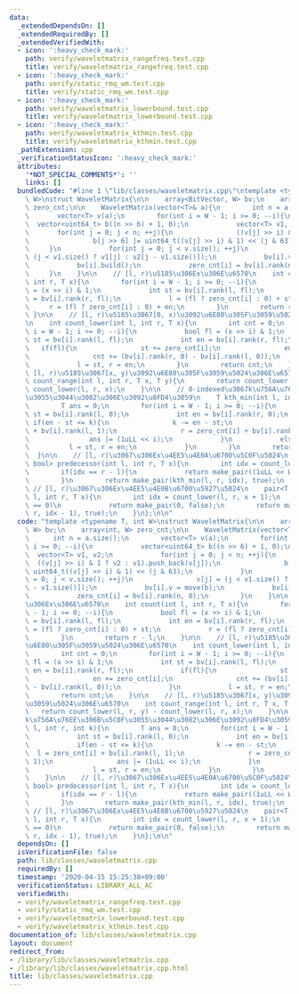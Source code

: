```yaml
---
data:
  _extendedDependsOn: []
  _extendedRequiredBy: []
  _extendedVerifiedWith:
  - icon: ':heavy_check_mark:'
    path: verify/waveletmatrix_rangefreq.test.cpp
    title: verify/waveletmatrix_rangefreq.test.cpp
  - icon: ':heavy_check_mark:'
    path: verify/static_rmq_wm.test.cpp
    title: verify/static_rmq_wm.test.cpp
  - icon: ':heavy_check_mark:'
    path: verify/waveletmatrix_lowerbound.test.cpp
    title: verify/waveletmatrix_lowerbound.test.cpp
  - icon: ':heavy_check_mark:'
    path: verify/waveletmatrix_kthmin.test.cpp
    title: verify/waveletmatrix_kthmin.test.cpp
  _pathExtension: cpp
  _verificationStatusIcon: ':heavy_check_mark:'
  attributes:
    '*NOT_SPECIAL_COMMENTS*': ''
    links: []
  bundledCode: "#line 1 \"lib/classes/waveletmatrix.cpp\"\ntemplate <typename T, int\
    \ W>\nstruct WaveletMatrix{\n\n    array<BitVector, W> bv;\n    array<int, W>\
    \ zero_cnt;\n\n    WaveletMatrix(vector<T>& a){\n        int n = a.size();\n \
    \       vector<T> v(a);\n        for(int i = W - 1; i >= 0; --i){\n          \
    \  vector<uint64_t> b((n >> 6) + 1, 0);\n            vector<T> v1, v2;\n     \
    \       for(int j = 0; j < n; ++j){\n                ((v[j] >> i) & 1 ? v2 : v1).push_back(v[j]);\n\
    \                b[j >> 6] |= uint64_t((v[j] >> i) & 1) << (j & 63);\n       \
    \     }\n            for(int j = 0; j < v.size(); ++j)\n                v[j] =\
    \ (j < v1.size() ? v1[j] : v2[j - v1.size()]);\n            bv[i].v = move(b);\n\
    \            bv[i].build();\n            zero_cnt[i] = bv[i].rank(n, 0);\n   \
    \     }\n    }\n\n    // [l, r)\u5185\u306Ex\u306E\u6570\n    int count(int l,\
    \ int r, T x){\n        for(int i = W - 1; i >= 0; --i){\n            bool fl\
    \ = (x >> i) & 1;\n            int st = bv[i].rank(l, fl);\n            int en\
    \ = bv[i].rank(r, fl);\n            l = (fl ? zero_cnt[i] : 0) + st;\n       \
    \     r = (fl ? zero_cnt[i] : 0) + en;\n        }\n        return r - l;\n   \
    \ }\n\n    // [l, r)\u5185\u3067[0, x)\u3092\u6E80\u305F\u3059\u5024\u306E\u6570\
    \n    int count_lower(int l, int r, T x){\n        int cnt = 0;\n        for(int\
    \ i = W - 1; i >= 0; --i){\n            bool fl = (x >> i) & 1;\n            int\
    \ st = bv[i].rank(l, fl);\n            int en = bv[i].rank(r, fl);\n         \
    \   if(fl){\n                st += zero_cnt[i];\n                en += zero_cnt[i];\n\
    \                cnt += (bv[i].rank(r, 0) - bv[i].rank(l, 0));\n            }\n\
    \            l = st, r = en;\n        }\n        return cnt;\n    }\n\n    //\
    \ [l, r)\u5185\u3067[x, y)\u3092\u6E80\u305F\u3059\u5024\u306E\u6570\n    int\
    \ count_range(int l, int r, T x, T y){\n        return count_lower(l, r, y) -\
    \ count_lower(l, r, x);\n    }\n\n    // 0-indexed\u3067k\u756A\u76EE\u306B\u5C0F\
    \u3055\u3044\u3082\u306E\u3092\u8FD4\u3059\n    T kth_min(int l, int r, int k){\n\
    \        T ans = 0;\n        for(int i = W - 1; i >= 0; --i){\n            int\
    \ st = bv[i].rank(l, 0);\n            int en = bv[i].rank(r, 0);\n           \
    \ if(en - st <= k){\n                k -= en - st;\n                l = zero_cnt[i]\
    \ + bv[i].rank(l, 1);\n                r = zero_cnt[i] + bv[i].rank(r, 1);\n \
    \               ans |= (1uLL << i);\n            }\n            else{\n      \
    \          l = st, r = en;\n            }\n        }\n        return ans;\n  \
    \  }\n\n    // [l, r)\u3067\u306Ex\u4EE5\u4E0A\u6700\u5C0F\u5024\n    pair<T,\
    \ bool> predecessor(int l, int r, T x){\n        int idx = count_lower(l, r, x);\n\
    \        if(idx == r - l){\n            return make_pair((1uLL << W) - 1, false);\n\
    \        }\n        return make_pair(kth_min(l, r, idx), true);\n    }\n\n   \
    \ // [l, r)\u3067\u306Ex\u4EE5\u4E0B\u6700\u5927\u5024\n    pair<T, bool> successor(int\
    \ l, int r, T x){\n        int idx = count_lower(l, r, x + 1);\n        if(idx\
    \ == 0)\n            return make_pair(0, false);\n        return make_pair(kth_min(l,\
    \ r, idx - 1), true);\n    }\n};\n\n"
  code: "template <typename T, int W>\nstruct WaveletMatrix{\n\n    array<BitVector,\
    \ W> bv;\n    array<int, W> zero_cnt;\n\n    WaveletMatrix(vector<T>& a){\n  \
    \      int n = a.size();\n        vector<T> v(a);\n        for(int i = W - 1;\
    \ i >= 0; --i){\n            vector<uint64_t> b((n >> 6) + 1, 0);\n          \
    \  vector<T> v1, v2;\n            for(int j = 0; j < n; ++j){\n              \
    \  ((v[j] >> i) & 1 ? v2 : v1).push_back(v[j]);\n                b[j >> 6] |=\
    \ uint64_t((v[j] >> i) & 1) << (j & 63);\n            }\n            for(int j\
    \ = 0; j < v.size(); ++j)\n                v[j] = (j < v1.size() ? v1[j] : v2[j\
    \ - v1.size()]);\n            bv[i].v = move(b);\n            bv[i].build();\n\
    \            zero_cnt[i] = bv[i].rank(n, 0);\n        }\n    }\n\n    // [l, r)\u5185\
    \u306Ex\u306E\u6570\n    int count(int l, int r, T x){\n        for(int i = W\
    \ - 1; i >= 0; --i){\n            bool fl = (x >> i) & 1;\n            int st\
    \ = bv[i].rank(l, fl);\n            int en = bv[i].rank(r, fl);\n            l\
    \ = (fl ? zero_cnt[i] : 0) + st;\n            r = (fl ? zero_cnt[i] : 0) + en;\n\
    \        }\n        return r - l;\n    }\n\n    // [l, r)\u5185\u3067[0, x)\u3092\
    \u6E80\u305F\u3059\u5024\u306E\u6570\n    int count_lower(int l, int r, T x){\n\
    \        int cnt = 0;\n        for(int i = W - 1; i >= 0; --i){\n            bool\
    \ fl = (x >> i) & 1;\n            int st = bv[i].rank(l, fl);\n            int\
    \ en = bv[i].rank(r, fl);\n            if(fl){\n                st += zero_cnt[i];\n\
    \                en += zero_cnt[i];\n                cnt += (bv[i].rank(r, 0)\
    \ - bv[i].rank(l, 0));\n            }\n            l = st, r = en;\n        }\n\
    \        return cnt;\n    }\n\n    // [l, r)\u5185\u3067[x, y)\u3092\u6E80\u305F\
    \u3059\u5024\u306E\u6570\n    int count_range(int l, int r, T x, T y){\n     \
    \   return count_lower(l, r, y) - count_lower(l, r, x);\n    }\n\n    // 0-indexed\u3067\
    k\u756A\u76EE\u306B\u5C0F\u3055\u3044\u3082\u306E\u3092\u8FD4\u3059\n    T kth_min(int\
    \ l, int r, int k){\n        T ans = 0;\n        for(int i = W - 1; i >= 0; --i){\n\
    \            int st = bv[i].rank(l, 0);\n            int en = bv[i].rank(r, 0);\n\
    \            if(en - st <= k){\n                k -= en - st;\n              \
    \  l = zero_cnt[i] + bv[i].rank(l, 1);\n                r = zero_cnt[i] + bv[i].rank(r,\
    \ 1);\n                ans |= (1uLL << i);\n            }\n            else{\n\
    \                l = st, r = en;\n            }\n        }\n        return ans;\n\
    \    }\n\n    // [l, r)\u3067\u306Ex\u4EE5\u4E0A\u6700\u5C0F\u5024\n    pair<T,\
    \ bool> predecessor(int l, int r, T x){\n        int idx = count_lower(l, r, x);\n\
    \        if(idx == r - l){\n            return make_pair((1uLL << W) - 1, false);\n\
    \        }\n        return make_pair(kth_min(l, r, idx), true);\n    }\n\n   \
    \ // [l, r)\u3067\u306Ex\u4EE5\u4E0B\u6700\u5927\u5024\n    pair<T, bool> successor(int\
    \ l, int r, T x){\n        int idx = count_lower(l, r, x + 1);\n        if(idx\
    \ == 0)\n            return make_pair(0, false);\n        return make_pair(kth_min(l,\
    \ r, idx - 1), true);\n    }\n};\n\n"
  dependsOn: []
  isVerificationFile: false
  path: lib/classes/waveletmatrix.cpp
  requiredBy: []
  timestamp: '2020-04-15 15:25:38+09:00'
  verificationStatus: LIBRARY_ALL_AC
  verifiedWith:
  - verify/waveletmatrix_rangefreq.test.cpp
  - verify/static_rmq_wm.test.cpp
  - verify/waveletmatrix_lowerbound.test.cpp
  - verify/waveletmatrix_kthmin.test.cpp
documentation_of: lib/classes/waveletmatrix.cpp
layout: document
redirect_from:
- /library/lib/classes/waveletmatrix.cpp
- /library/lib/classes/waveletmatrix.cpp.html
title: lib/classes/waveletmatrix.cpp
---
```

